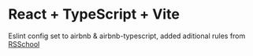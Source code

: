 # React + TypeScript + Vite

Eslint config set to airbnb & airbnb-typescript, added aditional rules from [RSSchool](https://github.com/rolling-scopes-school/tasks/blob/master/react/modules/module01/configs.md)
